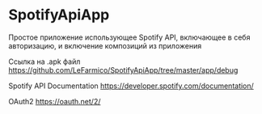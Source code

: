 # SpotifyApiApp
Простое приложение использующее Spotify API, включающее в себя авторизацию, и включение композиций из приложения

Ссылка на .apk файл https://github.com/LeFarmico/SpotifyApiApp/tree/master/app/debug

Spotify API Documentation https://developer.spotify.com/documentation/

OAuth2 https://oauth.net/2/
